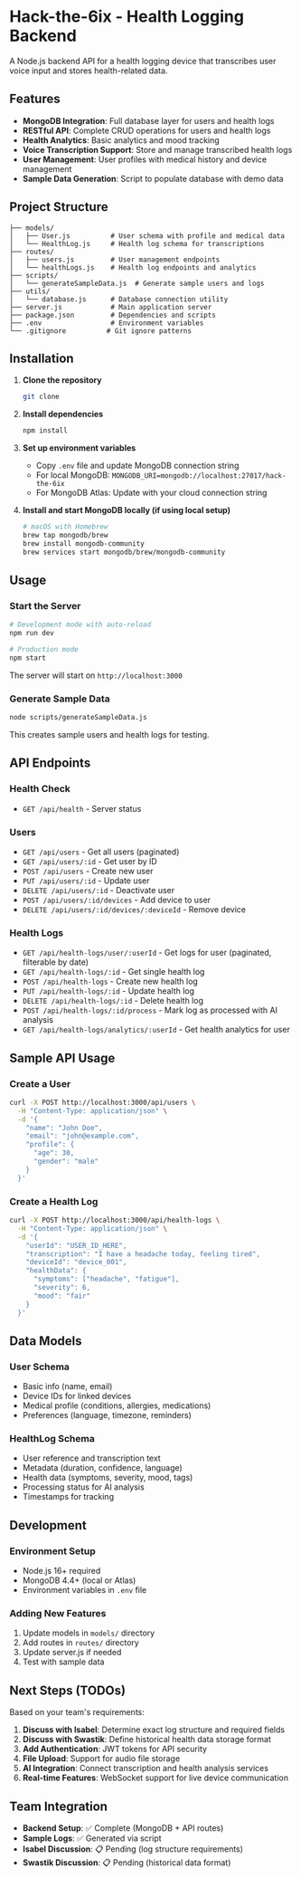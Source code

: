# Hack-the-6ix - Health Logging Backend

A Node.js backend API for a health logging device that transcribes user voice input and stores health-related data.

## Features

- **MongoDB Integration**: Full database layer for users and health logs
- **RESTful API**: Complete CRUD operations for users and health logs  
- **Health Analytics**: Basic analytics and mood tracking
- **Voice Transcription Support**: Store and manage transcribed health logs
- **User Management**: User profiles with medical history and device management
- **Sample Data Generation**: Script to populate database with demo data

## Project Structure

```
├── models/
│   ├── User.js          # User schema with profile and medical data
│   └── HealthLog.js     # Health log schema for transcriptions
├── routes/
│   ├── users.js         # User management endpoints
│   └── healthLogs.js    # Health log endpoints and analytics
├── scripts/
│   └── generateSampleData.js  # Generate sample users and logs
├── utils/
│   └── database.js      # Database connection utility
├── server.js            # Main application server
├── package.json         # Dependencies and scripts
├── .env                 # Environment variables
└── .gitignore          # Git ignore patterns
```

## Installation

1. **Clone the repository**
   ```bash
   git clone 
   ```

2. **Install dependencies**
   ```bash
   npm install
   ```

3. **Set up environment variables**
   - Copy `.env` file and update MongoDB connection string
   - For local MongoDB: `MONGODB_URI=mongodb://localhost:27017/hack-the-6ix`
   - For MongoDB Atlas: Update with your cloud connection string

4. **Install and start MongoDB locally (if using local setup)**
   ```bash
   # macOS with Homebrew
   brew tap mongodb/brew
   brew install mongodb-community
   brew services start mongodb/brew/mongodb-community
   ```

## Usage

### Start the Server

```bash
# Development mode with auto-reload
npm run dev

# Production mode
npm start
```

The server will start on `http://localhost:3000`

### Generate Sample Data

```bash
node scripts/generateSampleData.js
```

This creates sample users and health logs for testing.

## API Endpoints

### Health Check
- `GET /api/health` - Server status

### Users
- `GET /api/users` - Get all users (paginated)
- `GET /api/users/:id` - Get user by ID
- `POST /api/users` - Create new user
- `PUT /api/users/:id` - Update user
- `DELETE /api/users/:id` - Deactivate user
- `POST /api/users/:id/devices` - Add device to user
- `DELETE /api/users/:id/devices/:deviceId` - Remove device

### Health Logs
- `GET /api/health-logs/user/:userId` - Get logs for user (paginated, filterable by date)
- `GET /api/health-logs/:id` - Get single health log
- `POST /api/health-logs` - Create new health log
- `PUT /api/health-logs/:id` - Update health log
- `DELETE /api/health-logs/:id` - Delete health log
- `POST /api/health-logs/:id/process` - Mark log as processed with AI analysis
- `GET /api/health-logs/analytics/:userId` - Get health analytics for user

## Sample API Usage

### Create a User
```bash
curl -X POST http://localhost:3000/api/users \
  -H "Content-Type: application/json" \
  -d '{
    "name": "John Doe",
    "email": "john@example.com",
    "profile": {
      "age": 30,
      "gender": "male"
    }
  }'
```

### Create a Health Log
```bash
curl -X POST http://localhost:3000/api/health-logs \
  -H "Content-Type: application/json" \
  -d '{
    "userId": "USER_ID_HERE",
    "transcription": "I have a headache today, feeling tired",
    "deviceId": "device_001",
    "healthData": {
      "symptoms": ["headache", "fatigue"],
      "severity": 6,
      "mood": "fair"
    }
  }'
```

## Data Models

### User Schema
- Basic info (name, email)
- Device IDs for linked devices
- Medical profile (conditions, allergies, medications)
- Preferences (language, timezone, reminders)

### HealthLog Schema
- User reference and transcription text
- Metadata (duration, confidence, language)
- Health data (symptoms, severity, mood, tags)
- Processing status for AI analysis
- Timestamps for tracking

## Development

### Environment Setup
- Node.js 16+ required
- MongoDB 4.4+ (local or Atlas)
- Environment variables in `.env` file

### Adding New Features
1. Update models in `models/` directory
2. Add routes in `routes/` directory  
3. Update server.js if needed
4. Test with sample data

## Next Steps (TODOs)

Based on your team's requirements:

1. **Discuss with Isabel**: Determine exact log structure and required fields
2. **Discuss with Swastik**: Define historical health data storage format
3. **Add Authentication**: JWT tokens for API security
4. **File Upload**: Support for audio file storage
5. **AI Integration**: Connect transcription and health analysis services
6. **Real-time Features**: WebSocket support for live device communication

## Team Integration

- **Backend Setup**: ✅ Complete (MongoDB + API routes)
- **Sample Logs**: ✅ Generated via script
- **Isabel Discussion**: 📋 Pending (log structure requirements)
- **Swastik Discussion**: 📋 Pending (historical data format)
